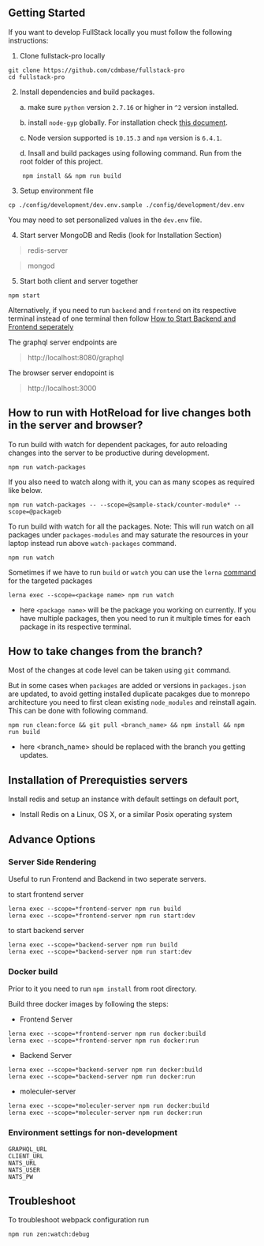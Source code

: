 ## Getting Started

If you want to develop FullStack locally you must follow the following instructions:

1. Clone fullstack-pro locally
```
git clone https://github.com/cdmbase/fullstack-pro
cd fullstack-pro
```

2. Install dependencies and build packages.

    a. make sure `python` version `2.7.16` or higher in `^2` version installed.

    b. install `node-gyp` globally. For installation check [this document](https://github.com/nodejs/node-gyp#installation).

    c. Node version supported is `10.15.3` and `npm` version is `6.4.1`.

    d. Insall and build packages using following command. Run from the root folder of this project.
```
    npm install && npm run build
```
    
3. Setup environment file
```
cp ./config/development/dev.env.sample ./config/development/dev.env
```

You may need to set personalized values in the `dev.env` file.

4. Start server MongoDB and Redis (look for Installation Section)

> redis-server

> mongod

5. Start both client and server together
```
npm start
```
Alternatively, if you need to run `backend` and `frontend` on its respective terminal instead of one terminal then follow [How to Start Backend and Frontend seperately](./How_to_Run_Various_Options.md#how-to-start-backend-and-frontend-seperately)

The graphql server endpoints are
>http://localhost:8080/graphql

The browser server endopoint is
>http://localhost:3000


## How to run with HotReload for live changes both in the server and browser?

To run build with watch for dependent packages, for auto reloading changes into the server to be productive during development.

```
npm run watch-packages
```

If you also need to watch along with it, you can as many scopes as required like below. 

```
npm run watch-packages -- --scope=@sample-stack/counter-module* --scope=@packageb
```

To run build with watch for all the packages. Note: This will run watch on all packages under `packages-modules` and may saturate the resources in your laptop instead run above `watch-packages` command.

```
npm run watch
```

Sometimes if we have to run `build` or `watch` you can use the `lerna` [command](https://github.com/lerna/lerna/tree/master/commands/exec#usage) for the targeted packages

```
lerna exec --scope=<package name> npm run watch
```

- here `<package name>` will be the package you working on currently. If you have multiple packages, then you need to run it multiple times for each package in its respective terminal.

## How to take changes from the branch?

Most of the changes at code level can be taken using `git` command.

But in some cases when `packages` are added or versions in `packages.json` are updated, to avoid getting installed duplicate pacakges due to monrepo architecture you need to first clean existing `node_modules` and reinstall again. This can be done with following command.

```
npm run clean:force && git pull <branch_name> && npm install && npm run build
```
- here <branch_name> should be replaced with the branch you getting updates.

## Installation of Prerequisties servers

Install redis and setup an instance with default settings on default port,

* Install Redis on a Linux, OS X, or a similar Posix operating system

## Advance Options
### Server Side Rendering
Useful to run Frontend and Backend in two seperate servers. 

to start frontend server
```
lerna exec --scope=*frontend-server npm run build
lerna exec --scope=*frontend-server npm run start:dev
```
to start backend server
```
lerna exec --scope=*backend-server npm run build
lerna exec --scope=*backend-server npm run start:dev
```

### Docker build
Prior to it you need to run `npm install` from root directory.

Build three docker images by following the steps:
- Frontend Server
```
lerna exec --scope=*frontend-server npm run docker:build
lerna exec --scope=*frontend-server npm run docker:run
```
- Backend Server
```
lerna exec --scope=*backend-server npm run docker:build
lerna exec --scope=*backend-server npm run docker:run
```
- moleculer-server
```
lerna exec --scope=*moleculer-server npm run docker:build
lerna exec --scope=*moleculer-server npm run docker:run
```

### Environment settings for non-development
```
GRAPHQL_URL
CLIENT_URL
NATS_URL
NATS_USER
NATS_PW
```
## Troubleshoot
To troubleshoot webpack configuration run
```
npm run zen:watch:debug
```
